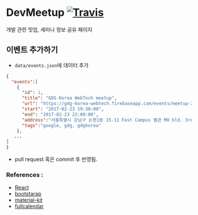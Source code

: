 # DevMeetup  [![Travis](https://travis-ci.org/dev-meetup/dev-meetup.github.io.svg?branch=master)](https://travis-ci.org/dev-meetup/dev-meetup.github.io)

개발 관련 밋업, 세미나 정보 공유 페이지


## 이벤트 추가하기
- `data/events.json`에 데이터 추가

```json
{
  "events":[
    {
      "id": 1,
      "title": "GDG Korea WebTech meetup",
      "url": "https://gdg-korea-webtech.firebaseapp.com/events/meetup-20170223/",
      "start": "2017-02-23 19:30:00",
      "end": "2017-02-23 22:00:00",
      "address":"서울특별시 강남구 논현1동 15-11 Fast Campus 별관 MH bld. 3rd floor",
      "tags":"google, gdg, gdgkorea"
    },
   ...
]
}
```
- pull request 혹은 commit 후 반영됨.

### References :
- [React](https://facebook.github.io/react/)
- [bootstarap](getbootstrap.com)
- [material-kit](https://www.creative-tim.com/)
- [fullcalendar](https://fullcalendar.io)
